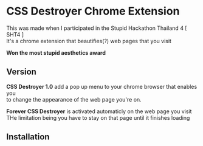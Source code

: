 # CSS Destroyer Chrome Extension

This was made when I participated in the Stupid Hackathon Thailand 4 [ SHT4 ] </br>
It's a chrome extension that beautifies(?) web pages that you visit </br>

**Won the most stupid aesthetics award**


## Version

**CSS Destroyer 1.0** add a pop up menu to your chrome browser that enables you</br>
to change the appearance of the web page you're on.

**Forever CSS Destroyer** is activated automaticly on the web page you visit</br>
THe limitation being you have to stay on that page until it finishes loading


## Installation
